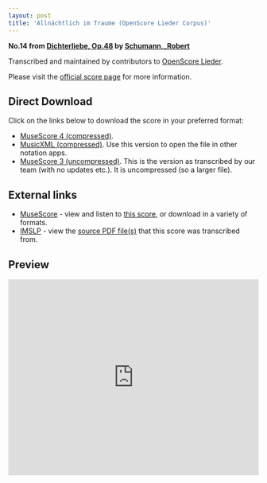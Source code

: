 ```yaml
---
layout: post
title: 'Allnächtlich im Traume (OpenScore Lieder Corpus)'
---
```


__No.14 from [Dichterliebe, Op.48](https://fourscoreandmore.org/openscore/lieder/Schumann,_Robert/Dichterliebe,_Op.48/) by [Schumann,_Robert](https://fourscoreandmore.org/openscore/lieder/Schumann,_Robert)__

Transcribed and maintained by contributors to [OpenScore Lieder].

Please visit the [official score page] for more information.

[official score page]: https://musescore.com/openscore-lieder-corpus/scores/4978397
[OpenScore Lieder]: https://musescore.com/openscore-lieder-corpus

## Direct Download

Click on the links below to download the score in your preferred format:
- [MuseScore 4 (compressed)](https://fourscoreandmore.org/openscore/lieder/Schumann,_Robert/Dichterliebe,_Op.48/14_Alln%C3%A4chtlich_im_Traume.mscz).
- [MusicXML (compressed)](https://fourscoreandmore.org/openscore/lieder/Schumann,_Robert/Dichterliebe,_Op.48/14_Alln%C3%A4chtlich_im_Traume.mxl). Use this version to open the file in other notation apps.
- [MuseScore 3 (uncompressed)](https://raw.githubusercontent.com/OpenScore/Lieder/refs/heads/main/scores/Schumann,_Robert/Dichterliebe,_Op.48/14_Alln%C3%A4chtlich_im_Traume/lc4978397.mscx). This is the version as transcribed by our team (with no updates etc.). It is uncompressed (so a larger file).

## External links

- [MuseScore] - view and listen to [this score][MuseScore], or download in a variety of formats.
- [IMSLP] - view the [source PDF file(s)][IMSLP] that this score was transcribed from.

[MuseScore]: https://musescore.com/score/4978397
[IMSLP]: https://imslp.org/wiki/Special:ReverseLookup/51736

## Preview

<iframe width="100%" height="394" src="https://musescore.com/openscore-lieder-corpus/scores/4978397/embed" frameborder="0" allowfullscreen allow="autoplay; fullscreen"></iframe>
